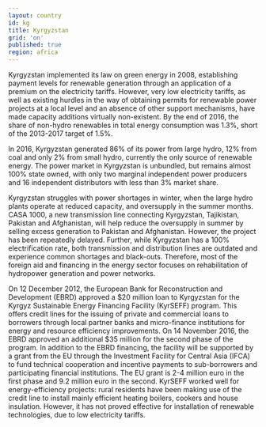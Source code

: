 ```yaml
---
layout: country
id: kg
title: Kyrgyzstan
grid: 'on'
published: true
region: africa
---
```


Kyrgyzstan implemented its law on green energy in 2008, establishing payment levels for renewable generation through an application of a premium on the electricity tariffs. However, very low electricity tariffs, as well as existing hurdles in the way of obtaining permits for renewable power projects at a local level and an absence of other support mechanisms, have made capacity additions virtually non-existent. By the end of 2016, the share of non-hydro renewables in total energy consumption was 1.3%, short of the 2013-2017 target of 1.5%. 

In 2016, Kyrgyzstan generated 86% of its power from large hydro, 12% from coal and only 2% from small hydro, currently the only source of renewable energy. The power market in Kyrgyzstan is unbundled, but remains almost 100% state owned, with only two marginal independent power producers and 16 independent distributors with less than 3% market share.  

Kyrgyzstan struggles with power shortages in winter, when the large hydro plants operate at reduced capacity, and oversupply in the summer months. CASA 1000, a new transmission line connecting Kyrgyzstan, Tajikistan, Pakistan and Afghanistan, will help reduce the oversupply in summer by selling excess generation to Pakistan and Afghanistan. However, the project has been repeatedly delayed. Further, while Kyrgyzstan has a 100% electrification rate, both transmission and distribution lines are outdated and experience common shortages and black-outs. Therefore, most of the foreign aid and financing in the energy sector focuses on rehabilitation of hydropower generation and power networks. 

On 12 December 2012, the European Bank for Reconstruction and Development (EBRD) approved a $20 million loan to Kyrgyzstan for the Kyrgyz Sustainable Energy Financing Facility (KyrSEFF) program. This offers credit lines for the issuing of private and commercial loans to borrowers through local partner banks and micro-finance institutions for energy and resource efficiency improvements. On 14 November 2016, the EBRD approved an additional $35 million for the second phase of the program. In addition to the EBRD financing, the facility will be supported by a grant from the EU through the Investment Facility for Central Asia (IFCA) to fund technical cooperation and incentive payments to sub-borrowers and participating financial institutions. The EU grant is 2-4 million euro in the first phase and 9.2 million euro in the second. KyrSEFF worked well for energy-efficiency projects: rural residents have been making use of the credit line to install mainly efficient heating boilers, cookers and house insulation. However, it has not proved effective for installation of renewable technologies, due to low electricity tariffs.
